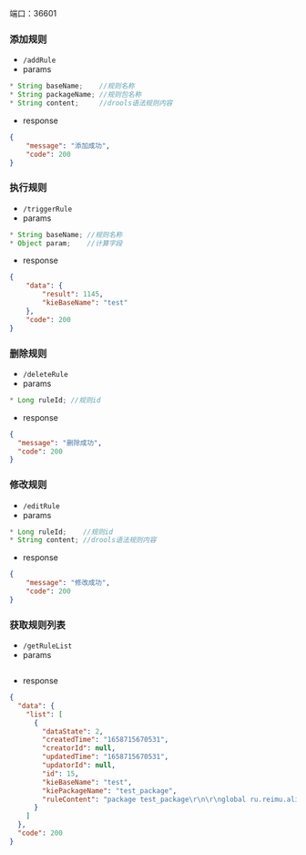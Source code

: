 
端口：36601
### 添加规则
- ``/addRule``
- params
```java
* String baseName;    //规则名称
* String packageName; //规则包名称
* String content;     //drools语法规则内容
```
- response
```json
{
    "message": "添加成功",
    "code": 200
}
```
### 执行规则
- ``/triggerRule``
- params
```java
* String baseName; //规则名称
* Object param;    //计算字段
```
- response
```json
{
    "data": {
        "result": 1145,
        "kieBaseName": "test"
    },
    "code": 200
}
```
### 删除规则
- ``/deleteRule``
- params
```java
* Long ruleId; //规则id
```
- response
```json
{
  "message": "删除成功",
  "code": 200
}
```
### 修改规则
- ``/editRule``
- params
```java
* Long ruleId;    //规则id
* String content; //drools语法规则内容
```
- response
```json
{
    "message": "修改成功",
    "code": 200
}
```
### 获取规则列表
- ``/getRuleList``
- params
```java
```
- response
```json
{
  "data": {
    "list": [
      {
        "dataState": 2,
        "createdTime": "1658715670531",
        "creatorId": null,
        "updatedTime": "1658715670531",
        "updatorId": null,
        "id": 15,
        "kieBaseName": "test",
        "kiePackageName": "test_package",
        "ruleContent": "package test_package\r\n\r\nglobal ru.reimu.alice.drools.model.RuleDataModel ruleData\r\n\r\nrule \"rule-0\"\r\n    when\r\n        $i: Integer(intValue() > 3)\r\n    then\r\n         ruleData.setResult($i);\r\nend"
      }
    ]
  },
  "code": 200
}
```
